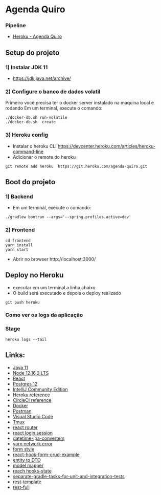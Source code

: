 # Agenda Quiro

### Pipeline
* [Heroku - Agenda Quiro](https://dashboard.heroku.com/apps/agenda-quiro)

## Setup do projeto

### 1) Instalar JDK 11
- https://jdk.java.net/archive/

### 2) Configure o banco de dados volatil
Primeiro você precisa ter o docker server instalado na maquina local e rodando
Em um terminal, execute o comando:

```shell script
./docker-db.sh run-volatile
./docker-db.sh  create
```

### 3) Heroku config
- Instalar o heroku CLI https://devcenter.heroku.com/articles/heroku-command-line
- Adicionar o remote do heroku
```shell script
git remote add heroku  https://git.heroku.com/agenda-quiro.git
```

## Boot do projeto

### 1) Backend
- Em um terminal, execute o comando:
```shell script
./gradlew bootrun --args='--spring.profiles.active=dev'
```

### 2) Frontend

```shell
cd frontend
yarn install
yarn start
```

- Abrir no browser http://localhost:3000/

## Deploy no Heroku
- executar em um terminal a linha abaixo
- O build será executado e depois o deploy realizado
```shell script
git push heroku
```

### Como ver os logs da aplicação

### Stage
```
heroku logs --tail
```

## Links:
- [Java 11](https://www.oracle.com/java/technologies/javase-jdk11-downloads.html)
- [Node 12.16.2 LTS](https://nodejs.org/en/download/)
- [React](https://reactjs.org/docs/getting-started.html)
- [Postgres 12](https://www.postgresql.org/download/)
- [IntelliJ Community Edition](https://www.jetbrains.com/idea/download/)
- [Heroku reference](https://devcenter.heroku.com/categories/reference)
- [CircleCI reference](https://circleci.com/docs/2.0/getting-started/#section=getting-started)
- [Docker](https://www.docker.com/get-started)
- [Postman](https://www.postman.com/downloads/)
- [Visual Studio Code](https://code.visualstudio.com/download)
- [Tmux](https://github.com/tmux/tmux/wiki)
- [react router](https://reactrouter.com/web/guides/quick-start)
- [react login session](https://github.com/rocketseat-content/blog-adonis-reactjs-react-native-airbnb-web/tree/parte-8)
- [datetime-jpa-converters](https://github.com/perceptron8/datetime-jpa/tree/master/src/main/java/com/github/perceptron8/datetime/jpa)
- [yarn network error](https://stackoverflow.com/questions/52135815/yarn-is-having-troubles-with-the-network-connection)
- [form style](https://codepen.io/naikjavaid/pen/XPrpjr)
- [react-hook-form-crud-example](https://github.com/cornflourblue/react-hook-form-crud-example)
- [entity to DTO](https://www.baeldung.com/entity-to-and-from-dto-for-a-java-spring-application)
- [model mapper](http://modelmapper.org/getting-started/)
- [reach hooks-state](https://reactjs.org/docs/hooks-state.html)
- [separate-gradle-tasks-for-unit-and-integration-tests](https://inspeerity.com/blog/separate-gradle-tasks-for-unit-and-integration-tests/)
- [rest-template](https://www.baeldung.com/rest-template)
- [rest-full](https://spring.io/guides/tutorials/rest/)
